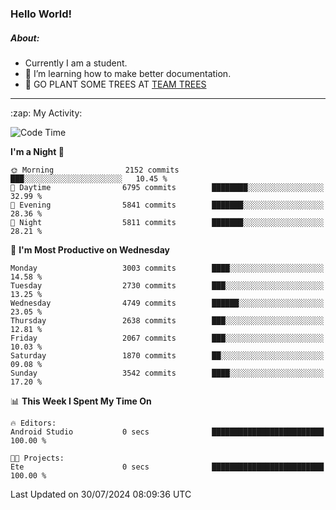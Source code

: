 ### Hello World!

##### About:
- Currently I am a student.
- 🌱 I’m learning how to make better documentation.
- 🌱 GO PLANT SOME TREES AT [TEAM TREES](https://teamtrees.org/)

---
  <summary>:zap: My Activity:</summary>
  
<!--START_SECTION:waka-->
![Code Time](http://img.shields.io/badge/Code%20Time-1%2C377%20hrs%2043%20mins-blue)

**I'm a Night 🦉** 

```text
🌞 Morning                2152 commits        ███░░░░░░░░░░░░░░░░░░░░░░   10.45 % 
🌆 Daytime                6795 commits        ████████░░░░░░░░░░░░░░░░░   32.99 % 
🌃 Evening                5841 commits        ███████░░░░░░░░░░░░░░░░░░   28.36 % 
🌙 Night                  5811 commits        ███████░░░░░░░░░░░░░░░░░░   28.21 % 
```
📅 **I'm Most Productive on Wednesday** 

```text
Monday                   3003 commits        ████░░░░░░░░░░░░░░░░░░░░░   14.58 % 
Tuesday                  2730 commits        ███░░░░░░░░░░░░░░░░░░░░░░   13.25 % 
Wednesday                4749 commits        ██████░░░░░░░░░░░░░░░░░░░   23.05 % 
Thursday                 2638 commits        ███░░░░░░░░░░░░░░░░░░░░░░   12.81 % 
Friday                   2067 commits        ███░░░░░░░░░░░░░░░░░░░░░░   10.03 % 
Saturday                 1870 commits        ██░░░░░░░░░░░░░░░░░░░░░░░   09.08 % 
Sunday                   3542 commits        ████░░░░░░░░░░░░░░░░░░░░░   17.20 % 
```


📊 **This Week I Spent My Time On** 

```text
🔥 Editors: 
Android Studio           0 secs              █████████████████████████   100.00 % 

🐱‍💻 Projects: 
Ete                      0 secs              █████████████████████████   100.00 % 
```


 Last Updated on 30/07/2024 08:09:36 UTC
<!--END_SECTION:waka-->
